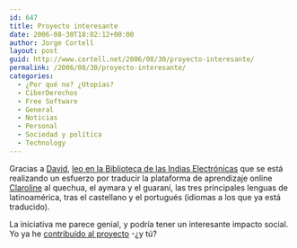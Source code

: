 ```yaml
---
id: 647
title: Proyecto interesante
date: 2006-08-30T18:02:12+00:00
author: Jorge Cortell
layout: post
guid: http://www.cortell.net/2006/08/30/proyecto-interesante/
permalink: /2006/08/30/proyecto-interesante/
categories:
  - ¿Por qué no? ¿Utopías?
  - CiberDerechos
  - Free Software
  - General
  - Noticias
  - Personal
  - Sociedad y polí­tica
  - Technology
---
```

Gracias a <a target="_blank" title="David de Ugarte" href="http://www.deugarte.com/unconstructing-ugarte">David</a>, <a title="traducción de Claroline" target="_blank" href="http://www.lasindias.org/claroline.php">leo en la Biblioteca de las Indias Electrónicas</a> que se está realizando un esfuerzo por traducir la plataforma de aprendizaje online <a title="Claroline" target="_blank" href="http://www.claroline.net/">Claroline</a> al quechua, el aymara y el guaraní­, las tres principales lenguas de latinoamérica, tras el castellano y el portugués (idiomas a los que ya está traducido).

La iniciativa me parece genial, y podrí­a tener un interesante impacto social. Yo ya he <a title="Contribuir" target="_blank" href="http://www.lasindias.org/claroline.php#3">contribuí­do al proyecto</a> -¿y tú?